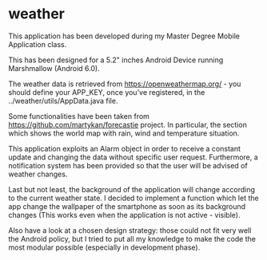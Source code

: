 # weather

This application has been developed during my Master Degree Mobile Application class.

This has been designed for a 5.2" inches Android Device running Marshmallow (Android 6.0).

The weather data is retrieved from https://openweathermap.org/ - you should define your APP_KEY, once you've registered, in the ../weather/utils/AppData.java file.

Some functionalities have been taken from https://github.com/martykan/forecastie project. In particular, the section which shows the world map with rain, wind and temperature situation.

This application exploits an Alarm object in order to receive a constant update and changing the data without specific user request. Furthermore, a notification system has been provided so that the user will be advised of weather changes.

Last but not least, the background of the application will change according to the current weather state. I decided to implement a function which let the app change the wallpaper of the smartphone as soon as its background changes (This works even when the application is not active - visible).

Also have a look at a chosen design strategy: those could not fit very well the Android policy, but I tried to put all my knowledge to make the code the most modular possible (especially in development phase).

